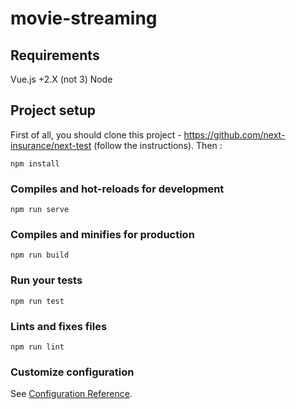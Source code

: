 # movie-streaming

## Requirements
Vue.js +2.X (not 3)
Node

## Project setup
First of all, you should clone this project - https://github.com/next-insurance/next-test (follow the instructions).
Then :

```
npm install
```

### Compiles and hot-reloads for development
```
npm run serve
```

### Compiles and minifies for production
```
npm run build
```

### Run your tests
```
npm run test
```

### Lints and fixes files
```
npm run lint
```

### Customize configuration
See [Configuration Reference](https://cli.vuejs.org/config/).
